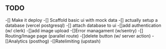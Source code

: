 ## TODO

-[] Make it deploy
-[] Scaffold basic ui with mock data
-[] actually setup a database (vercel postgresql)
-[] attach database to ui
-[]add authentication (w/ clerk)
-[]add image upload
-[]Error managament (w/sentry)
-[] Routing/Image page (parallel route)
-[]delete button (w/ server action)
-[]Analytics (posthog)
-[]Ratelimiting (upstash)
